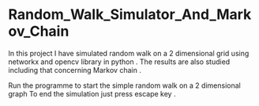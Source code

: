 # Random_Walk_Simulator_And_Markov_Chain
In this project I have simulated random walk on a 2 dimensional grid using networkx and opencv library in python . The results are also studied including that concerning Markov chain .

Run the programme to start the simple random walk on a 2 dimensional graph
To end the simulation just press escape key .
